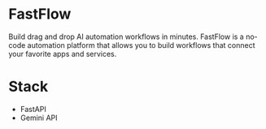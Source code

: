 # FastFlow

Build drag and drop AI automation workflows in minutes. FastFlow is a no-code automation platform that allows you to build workflows that connect your favorite apps and services. 

# Stack

- FastAPI
- Gemini API 